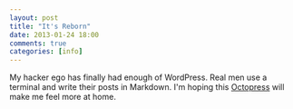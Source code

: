 ```yaml
---
layout: post
title: "It's Reborn"
date: 2013-01-24 18:00
comments: true
categories: [info]
---
```


My hacker ego has finally had enough of WordPress. Real men use a terminal and write their posts in Markdown. I'm hoping this [Octopress](http://octopress.org) will make me feel more at home.
